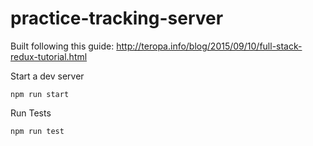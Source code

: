 # practice-tracking-server

Built following this guide: http://teropa.info/blog/2015/09/10/full-stack-redux-tutorial.html

Start a dev server

```npm run start```

Run Tests

```npm run test```